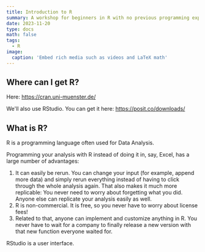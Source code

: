 ```yaml
---
title: Introduction to R
summary: A workshop for beginners in R with no previous programming experience
date: 2023-11-20
type: docs
math: false
tags:
  - R
image:
  caption: 'Embed rich media such as videos and LaTeX math'
---
```


## Where can I get R?
Here: https://cran.uni-muenster.de/

We'll also use RStudio. You can get it here: https://posit.co/downloads/

## What is R?

R is a programming language often used for Data Analysis.

Programming your analysis with R instead of doing it in, say, Excel, has a large number of advantages:

1.  It can easily be rerun. You can change your input (for example, append more data) and simply rerun everything instead of having to click through the whole analysis again. That also makes it much more replicable: You never need to worry about forgetting what you did. Anyone else can replicate your analysis easily as well.
2.  R is non-commercial. It is free, so you never have to worry about license fees!
3.  Related to that, anyone can implement and customize anything in R. You never have to wait for a company to finally release a new version with that new function everyone waited for.

RStudio is a user interface.
